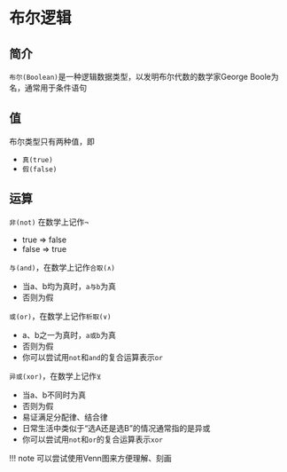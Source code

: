 # 布尔逻辑
## 简介
`布尔(Boolean)`是一种逻辑数据类型，以发明布尔代数的数学家George Boole为名，通常用于条件语句

## 值
布尔类型只有两种值，即
* `真(true)`
* `假(false)`

## 运算
`非(not)` 在数学上记作`¬`
* true => false
* false => true

`与(and)`，在数学上记作`合取(∧)`
* 当a、b均为真时，`a与b`为真
* 否则为假

`或(or)`，在数学上记作`析取(∨)`
* a、b之一为真时，`a或b`为真
* 否则为假
* 你可以尝试用`not`和`and`的复合运算表示`or`

`异或(xor)`，在数学上记作`⊻`
* 当a、b不同时为真
* 否则为假
* 易证满足分配律、结合律
* 日常生活中类似于“选A还是选B”的情况通常指的是异或
* 你可以尝试用`not`和`or`的复合运算表示`xor`

!!! note
	可以尝试使用Venn图来方便理解、刻画
